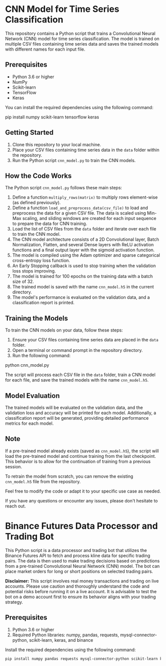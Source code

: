 # CNN Model for Time Series Classification

This repository contains a Python script that trains a Convolutional Neural Network (CNN) model for time series classification. The model is trained on multiple CSV files containing time series data and saves the trained models with different names for each input file.

## Prerequisites

- Python 3.6 or higher
- NumPy
- Scikit-learn
- TensorFlow
- Keras

You can install the required dependencies using the following command:

pip install numpy scikit-learn tensorflow keras


## Getting Started

1. Clone this repository to your local machine.
2. Place your CSV files containing time series data in the `data` folder within the repository.
3. Run the Python script `cnn_model.py` to train the CNN models.

## How the Code Works

The Python script `cnn_model.py` follows these main steps:

1. Define a function `multiply_rows(matrix)` to multiply rows element-wise (as defined previously).
2. Define a function `load_and_preprocess_data(csv_file)` to load and preprocess the data for a given CSV file. The data is scaled using Min-Max scaling, and sliding windows are created for each input sequence to prepare the data for CNN training.
3. Load the list of CSV files from the `data` folder and iterate over each file to train the CNN model.
4. The CNN model architecture consists of a 2D Convolutional layer, Batch Normalization, Flatten, and several Dense layers with ReLU activation functions and a final output layer with the sigmoid activation function.
5. The model is compiled using the Adam optimizer and sparse categorical cross-entropy loss function.
6. An Early Stopping callback is used to stop training when the validation loss stops improving.
7. The model is trained for 100 epochs on the training data with a batch size of 32.
8. The trained model is saved with the name `cnn_model.h5` in the current directory.
9. The model's performance is evaluated on the validation data, and a classification report is printed.

## Training the Models

To train the CNN models on your data, follow these steps:

1. Ensure your CSV files containing time series data are placed in the `data` folder.
2. Open a terminal or command prompt in the repository directory.
3. Run the following command:

python cnn_model.py


The script will process each CSV file in the `data` folder, train a CNN model for each file, and save the trained models with the name `cnn_model.h5`.

## Model Evaluation

The trained models will be evaluated on the validation data, and the validation loss and accuracy will be printed for each model. Additionally, a classification report will be generated, providing detailed performance metrics for each model.

## Note

If a pre-trained model already exists (saved as `cnn_model.h5`), the script will load the pre-trained model and continue training from the last checkpoint. This behavior is to allow for the continuation of training from a previous session.

To retrain the model from scratch, you can remove the existing `cnn_model.h5` file from the repository.

Feel free to modify the code or adapt it to your specific use case as needed.

If you have any questions or encounter any issues, please don't hesitate to reach out.

# Binance Futures Data Processor and Trading Bot

This Python script is a data processor and trading bot that utilizes the Binance Futures API to fetch and process kline data for specific trading pairs. The data is then used to make trading decisions based on predictions from a pre-trained Convolutional Neural Network (CNN) model. The bot can place market orders for long or short positions on selected trading pairs.

**Disclaimer:** This script involves real money transactions and trading on live accounts. Please use caution and thoroughly understand the code and potential risks before running it on a live account. It is advisable to test the bot on a demo account first to ensure its behavior aligns with your trading strategy.

## Prerequisites

1. Python 3.6 or higher
2. Required Python libraries: numpy, pandas, requests, mysql-connector-python, scikit-learn, keras, and binance

Install the required dependencies using the following command:

```bash
pip install numpy pandas requests mysql-connector-python scikit-learn keras python-binance

